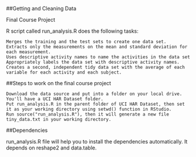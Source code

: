 ##Getting and Cleaning Data

Final Course Project

R script called run_analysis.R does the following tasks:

    Merges the training and the test sets to create one data set.
    Extracts only the measurements on the mean and standard deviation for each measurement.
    Uses descriptive activity names to name the activities in the data set
    Appropriately labels the data set with descriptive activity names.
    Creates a second, independent tidy data set with the average of each variable for each activity and each subject.

##Steps to work on the final course project

    Download the data source and put into a folder on your local drive. You'll have a UCI HAR Dataset folder.
    Put run_analysis.R in the parent folder of UCI HAR Dataset, then set it as your working directory using setwd() function in RStudio.
    Run source("run_analysis.R"), then it will generate a new file tiny_data.txt in your working directory.

##Dependencies

run_analysis.R file will help you to install the dependencies automatically. It depends on reshape2 and data.table. 